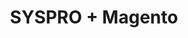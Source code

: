 ---
title: "SYSPRO + Magento"
seoTitle: "SYSPRO Magento Integration"
seoDescription: "Integrate SYSPRO and Magento, and you'll be able to streamline your workflow, simplify the ordering process and save time - and money. Find out more about how a SYSPRO Magento Integration can help your business."
lead: "Let Stock2Shop send product updates from SYSPRO to Magento (1.x or 2.x), as well as automatically raise online orders directly into your ERP and instruct your warehouse to fulfill the order. Here’s how we can help you streamline your workflow."
type: "source-channel"
source: "syspro"
channel: "magento"
image: "/images/sap-shopify.png"
imageAlt: SYSPRO logo
tags: []
aliases:
    - /integrations/syspro-b2b-trade-store/
---